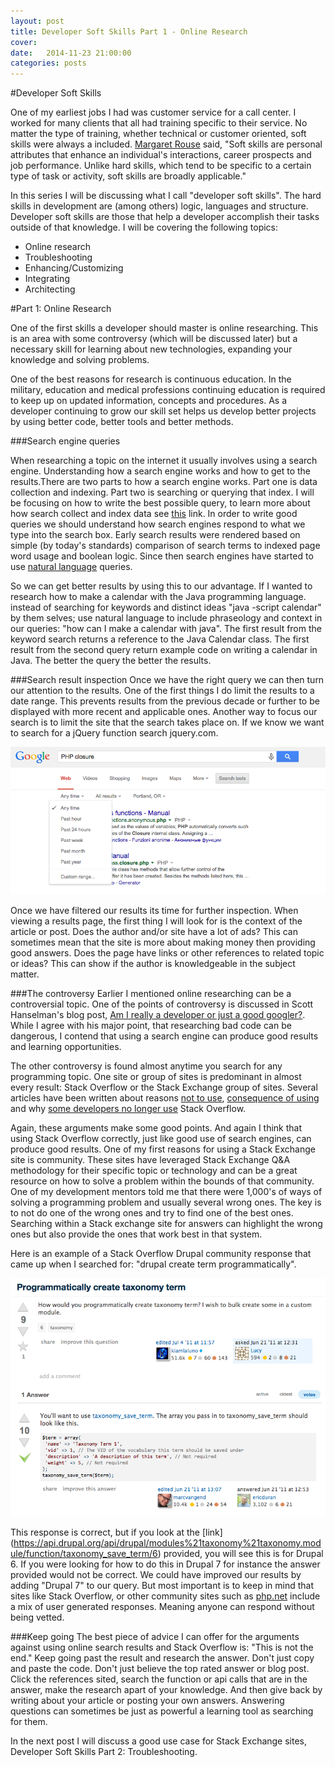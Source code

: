 ```yaml
---
layout: post
title: Developer Soft Skills Part 1 - Online Research
cover:
date:   2014-11-23 21:00:00
categories: posts
---
```


#Developer Soft Skills

One of my earliest jobs I had was customer service for a call center. I worked for many clients that all had training specific to their service. No matter the type of training, whether technical or customer oriented, soft skills were always a included. [Margaret Rouse](http://searchcio.techtarget.com/definition/soft-skills) said, "Soft skills are personal attributes that enhance an individual's interactions, career prospects and job performance. Unlike hard skills, which tend to be specific to a certain type of task or activity, soft skills are broadly applicable." 

In this series I will be discussing what I call "developer soft skills". The hard skills in development are (among others) logic, languages and structure.  Developer soft skills are those that help a developer accomplish their tasks outside of that knowledge.  I will be covering the following topics:

* Online research
* Troubleshooting
* Enhancing/Customizing
* Integrating
* Architecting

#Part 1: Online Research

One of the first skills a developer should master is online researching. This is an area with some controversy (which will be discussed later) but a necessary skill for learning about new technologies, expanding your knowledge and solving problems.

One of the best reasons for research is continuous education. In the military, education and medical professions continuing education is required to keep up on updated information, concepts and procedures. As a developer continuing to grow our skill set helps us develop better projects by using better code, better tools and better methods.

###Search engine queries

When researching a topic on the internet it usually involves using a search engine. Understanding how a search engine works and how to get to the results.There are two parts to how a search engine works. Part one is data collection and indexing. Part two is searching or querying that index. I will be focusing on how to write the best possible query, to learn more about how search collect and index data see [this](http://www.google.com/insidesearch/howsearchworks/thestory/) link. In order to write good queries we should understand how search engines respond to what we type into the search box. Early search results were rendered based on simple (by today's standards) comparison of search terms to indexed page word usage and boolean logic. Since then search engines have started to use [natural language]( http://research.google.com/pubs/NaturalLanguageProcessing.html) queries.

So we can get better results by using this to our advantage. If I wanted to research how to make a calendar with the Java programming language. instead of searching for keywords and distinct ideas "java -script calendar" by them selves; use natural language to include phraseology and context in our queries: "how can I make a calendar with java". The first result from the keyword search returns a reference to the Java Calendar class. The first result from the second query return example code on writing a calendar in Java. The better the query the better the results.

###Search result inspection
Once we have the right query we can then turn our attention to the results. One of the first things I do limit the results to a date range. This prevents results from the previous decade or further to be displayed with more recent and applicable ones. Another way to focus our search is to limit the site that the search takes place on. If we know we want to search for a jQuery function search jquery.com.

![Date Search](/images/blog/date_search.png "Date Search")

Once we have filtered our results its time for further inspection. When viewing a results page, the first thing I will look for is the context of the article or post. Does the author and/or site have a lot of ads? This can sometimes mean that the site is more about making money then providing good answers. Does the page have links or other references to related topic or ideas? This can show if the author is knowledgeable in the subject matter.

###The controversy
Earlier I mentioned online researching can be a controversial topic. One of the points of controversy is discussed in Scott Hanselman's blog post, [Am I really a developer or just a good googler?](http://www.hanselman.com/blog/AmIReallyADeveloperOrJustAGoodGoogler.aspx). While I agree with his major point, that researching bad code can be dangerous, I contend that using a search engine can produce good results and learning opportunities.

The other controversy is found almost anytime you search for any programming topic. One site or group of sites is predominant in almost every result: Stack Overflow or the Stack Exchange group of sites.  Several articles have been written about reasons [not to use](http://sergworks.wordpress.com/2012/09/26/why-stackoverflow-sucks/), [consequence of using](http://meta.stackexchange.com/questions/171172/stack-overflow-technology-makes-me-write-bad-answers) and why [some developers no longer use](http://michael.richter.name/blogs/why-i-no-longer-contribute-to-stackoverflow) Stack Overflow.

Again, these arguments make some good points. And again I think that using Stack Overflow correctly, just like good use of search engines, can produce good results. One of my first reasons for using a Stack Exchange site is community. These sites have leveraged Stack Exchange Q&A methodology for their specific topic or technology and can be a great resource on how to solve a problem within the bounds of that community.  One of my development mentors told me that there were 1,000's of ways of solving a programming problem and usually several wrong ones. The key is to not do one of the wrong ones and try to find one of the best ones. Searching within a Stack exchange site for answers can highlight the wrong ones but also provide the ones that work best in that system.

Here is an example of a Stack Overflow Drupal community response that came up when I searched for:  "drupal create term programmatically".

![Stack Overflow](/images/blog/stack_overflow.png "Stack Overflow")

This response is correct, but if you look at the [link] (https://api.drupal.org/api/drupal/modules%21taxonomy%21taxonomy.module/function/taxonomy_save_term/6) provided, you will see this is for Drupal 6. If you were looking for how to do this in Drupal 7 for instance the answer provided would not be correct. We could have improved our results by adding "Drupal 7" to our query.  But most important is to keep in mind that sites like Stack Overflow, or other community sites such as [php.net](http://php.net/) include a mix of user generated responses. Meaning anyone can respond without being vetted. 

###Keep going
The best piece of advice I can offer for the arguments against using online search results and Stack Overflow is: "This is not the end."  Keep going past the result and research the answer. Don't just copy and paste the code. Don't just believe the top rated answer or blog post. Click the references sited, search the function or api calls that are in the answer, make the research apart of your knowledge. And then give back by writing about your article or posting your own answers. Answering questions can sometimes be just as powerful a learning tool as searching for them.

In the next post I will discuss a good use case for Stack Exchange sites, Developer Soft Skills Part 2: Troubleshooting.
